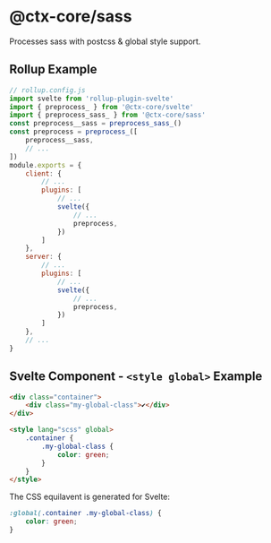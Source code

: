 # @ctx-core/sass

Processes sass with postcss & global style support.

## Rollup Example

```javascript
// rollup.config.js
import svelte from 'rollup-plugin-svelte'
import { preprocess_ } from '@ctx-core/svelte'
import { preprocess_sass_ } from '@ctx-core/sass'
const preprocess__sass = preprocess_sass_()
const preprocess = preprocess_([
	preprocess__sass,
	// ...
])
module.exports = {
	client: {
		// ...
		plugins: [
			// ...
			svelte({
				// ...
				preprocess,
			})
		]
	},
	server: {
		// ...
		plugins: [
			// ...
			svelte({
				// ...
				preprocess,
			})
		]
	},
	// ...
}
```

## Svelte Component - `<style global>` Example

```html
<div class="container">
	<div class="my-global-class">✔</div>
</div>

<style lang="scss" global>
	.container {
		.my-global-class {
			color: green;
		}
	}
</style>
```

The CSS equilavent is generated for Svelte:

```css
:global(.container .my-global-class) {
	color: green;	
}
```
